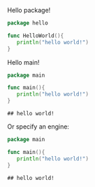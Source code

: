 Hello package!

```go
package hello 

func HelloWorld(){
   println("hello world!")
}
```

Hello main!

```go
package main 

func main(){
   println("hello world!")
}
```

```
## hello world!
```

Or specify an engine:

```go
package main

func main(){
   println("hello world!")
}
```

```
## hello world!
```
